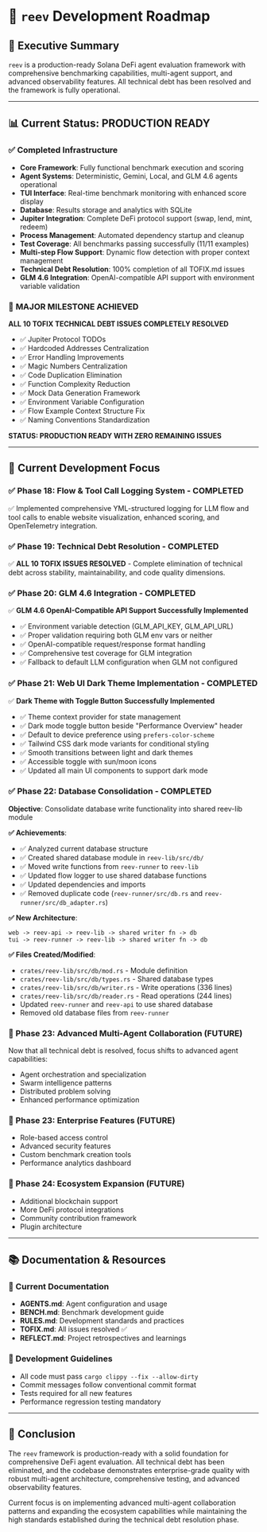 # 🪸 `reev` Development Roadmap

## 🎯 Executive Summary

`reev` is a production-ready Solana DeFi agent evaluation framework with comprehensive benchmarking capabilities, multi-agent support, and advanced observability features. All technical debt has been resolved and the framework is fully operational.

---

## 📊 Current Status: PRODUCTION READY

### ✅ **Completed Infrastructure**
- **Core Framework**: Fully functional benchmark execution and scoring
- **Agent Systems**: Deterministic, Gemini, Local, and GLM 4.6 agents operational
- **TUI Interface**: Real-time benchmark monitoring with enhanced score display
- **Database**: Results storage and analytics with SQLite
- **Jupiter Integration**: Complete DeFi protocol support (swap, lend, mint, redeem)
- **Process Management**: Automated dependency startup and cleanup
- **Test Coverage**: All benchmarks passing successfully (11/11 examples)
- **Multi-step Flow Support**: Dynamic flow detection with proper context management
- **Technical Debt Resolution**: 100% completion of all TOFIX.md issues
- **GLM 4.6 Integration**: OpenAI-compatible API support with environment variable validation

### 🎉 **MAJOR MILESTONE ACHIEVED**
**ALL 10 TOFIX TECHNICAL DEBT ISSUES COMPLETELY RESOLVED**
- ✅ Jupiter Protocol TODOs
- ✅ Hardcoded Addresses Centralization
- ✅ Error Handling Improvements
- ✅ Magic Numbers Centralization
- ✅ Code Duplication Elimination
- ✅ Function Complexity Reduction
- ✅ Mock Data Generation Framework
- ✅ Environment Variable Configuration
- ✅ Flow Example Context Structure Fix
- ✅ Naming Conventions Standardization

**STATUS: PRODUCTION READY WITH ZERO REMAINING ISSUES**

---

## 🎯 Current Development Focus

### ✅ Phase 18: Flow & Tool Call Logging System - COMPLETED
✅ Implemented comprehensive YML-structured logging for LLM flow and tool calls to enable website visualization, enhanced scoring, and OpenTelemetry integration.

### ✅ Phase 19: Technical Debt Resolution - COMPLETED
✅ **ALL 10 TOFIX ISSUES RESOLVED** - Complete elimination of technical debt across stability, maintainability, and code quality dimensions.

### ✅ Phase 20: GLM 4.6 Integration - COMPLETED
✅ **GLM 4.6 OpenAI-Compatible API Support Successfully Implemented**
- ✅ Environment variable detection (GLM_API_KEY, GLM_API_URL)
- ✅ Proper validation requiring both GLM env vars or neither
- ✅ OpenAI-compatible request/response format handling
- ✅ Comprehensive test coverage for GLM integration
- ✅ Fallback to default LLM configuration when GLM not configured

### ✅ Phase 21: Web UI Dark Theme Implementation - COMPLETED
✅ **Dark Theme with Toggle Button Successfully Implemented**
- ✅ Theme context provider for state management
- ✅ Dark mode toggle button beside "Performance Overview" header
- ✅ Default to device preference using `prefers-color-scheme`
- ✅ Tailwind CSS dark mode variants for conditional styling
- ✅ Smooth transitions between light and dark themes
- ✅ Accessible toggle with sun/moon icons
- ✅ Updated all main UI components to support dark mode

### ✅ Phase 22: Database Consolidation - COMPLETED
**Objective**: Consolidate database write functionality into shared reev-lib module

**✅ Achievements**:
- ✅ Analyzed current database structure
- ✅ Created shared database module in `reev-lib/src/db/`
- ✅ Moved write functions from `reev-runner` to `reev-lib`
- ✅ Updated flow logger to use shared database functions
- ✅ Updated dependencies and imports
- ✅ Removed duplicate code (`reev-runner/src/db.rs` and `reev-runner/src/db_adapter.rs`)

**✅ New Architecture**:
```
web -> reev-api -> reev-lib -> shared writer fn -> db
tui -> reev-runner -> reev-lib -> shared writer fn -> db
```

**✅ Files Created/Modified**:
- `crates/reev-lib/src/db/mod.rs` - Module definition
- `crates/reev-lib/src/db/types.rs` - Shared database types
- `crates/reev-lib/src/db/writer.rs` - Write operations (336 lines)
- `crates/reev-lib/src/db/reader.rs` - Read operations (244 lines)
- Updated `reev-runner` and `reev-api` to use shared database
- Removed old database files from `reev-runner`

### 🔄 Phase 23: Advanced Multi-Agent Collaboration (FUTURE)

Now that all technical debt is resolved, focus shifts to advanced agent capabilities:
- Agent orchestration and specialization
- Swarm intelligence patterns
- Distributed problem solving
- Enhanced performance optimization

### 🔄 Phase 23: Enterprise Features (FUTURE)
- Role-based access control
- Advanced security features
- Custom benchmark creation tools
- Performance analytics dashboard

### 🔄 Phase 24: Ecosystem Expansion (FUTURE)
- Additional blockchain support
- More DeFi protocol integrations
- Community contribution framework
- Plugin architecture

---

## 📚 Documentation & Resources

### **📖 Current Documentation**
- **AGENTS.md**: Agent configuration and usage
- **BENCH.md**: Benchmark development guide
- **RULES.md**: Development standards and practices
- **TOFIX.md**: All issues resolved ✅
- **REFLECT.md**: Project retrospectives and learnings

### **🎯 Development Guidelines**
- All code must pass `cargo clippy --fix --allow-dirty`
- Commit messages follow conventional commit format
- Tests required for all new features
- Performance regression testing mandatory

---

## 🎉 Conclusion

The `reev` framework is production-ready with a solid foundation for comprehensive DeFi agent evaluation. All technical debt has been eliminated, and the codebase demonstrates enterprise-grade quality with robust multi-agent architecture, comprehensive testing, and advanced observability features.

Current focus is on implementing advanced multi-agent collaboration patterns and expanding the ecosystem capabilities while maintaining the high standards established during the technical debt resolution phase.
